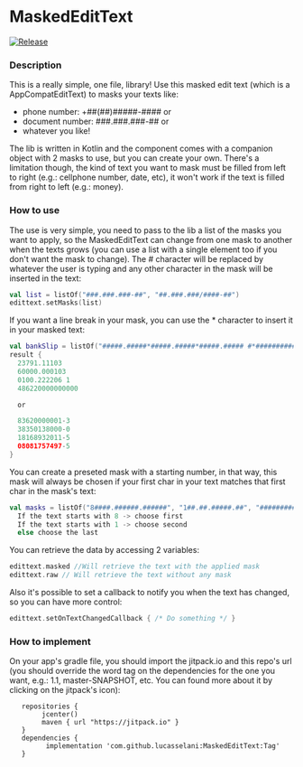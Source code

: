 # MaskedEditText
[![Release](https://jitpack.io/v/lucasselani/MaskedEditText.svg)](https://jitpack.io/#lucasselani/MaskedEditText)

### Description

This is a really simple, one file, library!
Use this masked edit text (which is a AppCompatEditText) to masks your texts like:
  - phone number: +##(##)#####-#### or
  - document number: ###.###.###-## or
  - whatever you like!
  
The lib is written in Kotlin and the component comes with a companion object with 2 masks to use, but you can create your own.
There's a limitation though, the kind of text you want to mask must be filled from left to right (e.g.: cellphone number, date, etc),  it won't work if the text is filled from right to left (e.g.: money).

### How to use

The use is very simple, you need to pass to the lib a list of the masks you want to apply, so the MaskedEditText can change from one mask to another when the texts grows (you can use a list with a single element too if you don't want the mask to change).
The # character will be replaced by whatever the user is typing and any other character in the mask will be inserted in the text:
````Kotlin
val list = listOf("###.###.###-##", "##.###.###/####-##")
edittext.setMasks(list)
````

If you want a line break in your mask, you can use the * character to insert it in your masked text:
````Kotlin
val bankSlip = listOf("#####.#####*#####.#####*#####.##### #*##############", "###########-#*###########-#*###########-#*###########-#")
result { 
  23791.11103
  60000.000103
  0100.222206 1
  486220000000000

  or

  83620000001-3
  38350138000-0
  18168932011-5
  08081757497-5
}
````

You can create a preseted mask with a starting number, in that way, this mask will always be chosen if your first char in your text matches that first char in the mask's text:
````Kotlin
val masks = listOf("8####.######.######", "1##.##.#####.##", "################")
  If the text starts with 8 -> choose first
  If the text starts with 1 -> choose second
  else choose the last
````
You can retrieve the data by accessing 2 variables:
````Kotlin
edittext.masked //Will retrieve the text with the applied mask
edittext.raw // Will retrieve the text without any mask
````

Also it's possible to set a callback to notify you when the text has changed, so you can have more control:
````Kotlin
edittext.setOnTextChangedCallback { /* Do something */ }
````

### How to implement 
On your app's gradle file, you should import the jitpack.io and this repo's url (you should override the word tag on the dependencies for the one you want, e.g.: 1.1, master-SNAPSHOT, etc. You can found more about it by clicking on the jitpack's icon):
````Gradle
   repositories {
        jcenter()
        maven { url "https://jitpack.io" }
   }
   dependencies {
         implementation 'com.github.lucasselani:MaskedEditText:Tag'
   }
````
